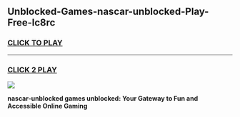 
## Unblocked-Games-nascar-unblocked-Play-Free-lc8rc
<h3>
<a href="https://premium76.site?title=nascar-unblocked&ref=20M">CLICK TO PLAY</a></h3>
<hr>

<h3>
<a href="https://premium76.site?title=nascar-unblocked&ref=20M">CLICK 2 PLAY</a>
  
</h3>

<a href="https://premium76.site?title=nascar-unblocked&ref=19M"><img src="https://clearcache.store/games.png"></a>


**nascar-unblocked games unblocked: Your Gateway to Fun and Accessible Online Gaming**
